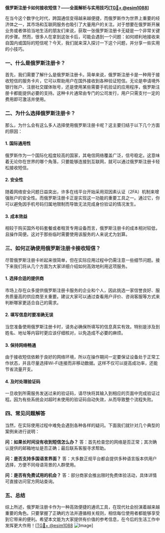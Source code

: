 **俄罗斯注册卡如何接收短信？——全面解析与实用技巧[[TG💪+ @esim1088](https://t.me/s/esim1088)]**

在当今这个数字化时代，跨国通信变得越来越便捷，而俄罗斯作为世界上重要的经济体之一，其市场和互联网服务也吸引了大量用户的关注。对于想要在俄罗斯开展业务或者体验当地生活的朋友们来说，获取一张俄罗斯注册卡无疑是一个非常关键的步骤。然而，很多人在拿到这张卡后，可能会遇到一个问题：如何顺利地接收来自国内或国际的短信呢？今天，我们就来深入探讨一下这个问题，并分享一些实用的小技巧。

### 一、什么是俄罗斯注册卡？

首先，我们需要了解什么是俄罗斯注册卡。简单来说，俄罗斯注册卡是一种用于接收短信的服务卡片，它可以帮助用户在国外接收到各种验证短信。无论是申请境外银行账户、注册社交媒体账号，还是使用某些需要手机验证的应用程序，俄罗斯注册卡都能提供必要的支持。这种卡片通常由专门的公司发行，用户只需支付一定的费用即可激活并使用。

### 二、为什么选择俄罗斯注册卡？

那么，为什么会有这么多人选择使用俄罗斯注册卡呢？这主要归结于以下几个方面的原因：

#### 1. **国际通用性**
俄罗斯作为一个国际化程度较高的国家，其电信网络覆盖广泛，信号稳定。这意味着无论你在世界的哪个角落，只要能够连接到互联网，就可以通过俄罗斯注册卡轻松接收短信。

#### 2. **安全性**
随着网络安全问题日益突出，许多在线平台开始采用双因素认证（2FA）机制来增强账户的安全性。而俄罗斯注册卡正是实现这一功能的重要工具之一。通过它，你可以避免因手机号码归属地限制而导致无法完成身份验证的情况发生。

#### 3. **成本效益**
相较于购买国外号码套餐或者租赁专用设备而言，俄罗斯注册卡的成本相对较低，且操作简便。这对于那些临时需要使用该服务的人来说尤为划算。

### 三、如何正确使用俄罗斯注册卡接收短信？

尽管俄罗斯注册卡听起来很简单，但在实际应用过程中仍需注意一些细节问题。接下来我们将从几个方面为大家详细介绍如何高效地利用这项服务。

#### 1. **选择合适的提供商**
市场上存在众多提供俄罗斯注册卡服务的企业和个人，因此挑选一家信誉良好、服务质量高的供应商至关重要。建议大家可以通过查看用户评价、咨询客服等方式来判断哪家更适合自己的需求。

#### 2. **填写信息时要准确无误**
当您准备使用俄罗斯注册卡时，请务必确保所填写的信息真实有效。特别是涉及到姓名、地址等内容时更应该仔细核对，以免造成不必要的麻烦。

#### 3. **保持网络畅通**
由于接收短信依赖于良好的网络环境，所以在操作期间一定要保证设备处于正常工作状态，并且尽量选择Wi-Fi连接而非移动数据。这样不仅可以提高成功率，还能节省流量开支。

#### 4. **及时处理验证码**
一旦收到所需服务发送过来的验证码，请尽快将其输入到相应的页面中完成验证过程。因为有些系统会对超时未使用的验证码自动失效，从而导致整个流程失败。

### 四、常见问题解答

当然，在实际使用过程中难免会遇到各种各样的疑问。下面我们就针对几个典型的案例来进行说明：

**问：如果长时间没有收到短信怎么办？**
答：首先检查您的网络是否正常；其次确认提供的邮箱地址是否正确；最后联系客服寻求帮助。

**问：是否支持多国语言界面？**
答：大多数正规平台都会提供多种语言版本供用户选择，方便不同母语背景的人群使用。

**问：是否有免费试用的机会？**
答：部分商家会推出限时免费体验活动，具体详情可直接访问官方网站查询。

### 五、总结

综上所述，俄罗斯注册卡作为一种高效便捷的通讯工具，在现代社会扮演着越来越重要的角色。只要掌握了正确的方法并遵循相关规则，相信每位使用者都能够享受到它带来的便利。希望本文能为大家提供有价值的参考信息，在今后的生活工作中发挥更大作用！[[TG💪+ @esim1088](https://t.me/s/esim1088) ![Image](https://i.postimg.cc/4NQfJmqS/Snipaste-2025-05-13-00-14-12.png)]